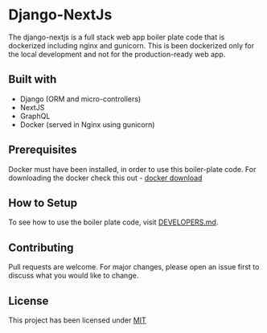 # Django-NextJs

The django-nextjs is a full stack web app boiler plate code that is dockerized including nginx and gunicorn. This is been dockerized only for the local development and not for the production-ready web app.

## Built with
- Django (ORM and micro-controllers)
- NextJS
- GraphQL
- Docker (served in Nginx using gunicorn)

## Prerequisites
Docker must have been installed, in order to use this boiler-plate code. For downloading the docker check this out - [docker download](https://docs.docker.com/get-docker/)

## How to Setup
To see how to use the boiler plate code, visit [DEVELOPERS.md](DEVELOPERS.md).


## Contributing
Pull requests are welcome. For major changes, please open an issue first to discuss what you would like to change.

## License
This project has been licensed under [MIT](https://choosealicense.com/licenses/mit/)
